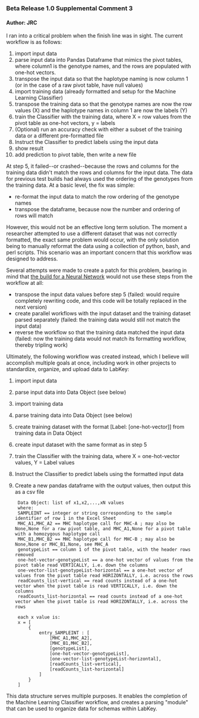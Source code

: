 ### Beta Release 1.0 Supplemental Comment 3
#### Author: JRC
I ran into a critical problem when the finish line was in sight. The current workflow is as follows:
1) import input data
2) parse input data into Pandas Dataframe that mimics the pivot tables, where column1 is the genotype names, and the rows are populated with one-hot vectors.
3) transpose the input data so that the haplotype naming is now column 1 (or in the case of a raw pivot table, have null values)
4) import training data (already formatted and setup for the Machine Learning Classifier)
5) transpose the training data so that the genotype names are now the row values (X) and the haplotype names in column 1 are now the labels (Y)
6) train the Classifier with the training data, where X = row values from the pivot table as one-hot vectors, y = labels
7) (Optional) run an accuracy check with either a subset of the training data or a different pre-formatted file
8) Instruct the Classifier to predict labels using the input data
9) show result
10) add prediction to pivot table, then write a new file

At step 5, it failed--or crashed--because the rows and columns for the training data didn't match the rows and columns for the input data.
The data for previous test builds had always used the ordering of the genotypes from the training data. At a basic level, the fix was simple: 
* re-format the input data to match the row ordering of the genotype names
* transpose the dataframe, because now the number and ordering of rows will match

However, this would not be an effective long term solution.  The moment a researcher attempted to use a different dataset that was not correctly formatted,
the exact same problem would occur, with the only solution being to manually reformat the data using a collection of python, bash, and perl scripts. 
This scenario was an important concern that this workflow was designed to address.

Several attempts were made to create a patch for this problem, bearing in mind that 
[the build for a Neural Network](https://github.com/disulfidebond/MHC_Automation_ML/blob/dev/dev_comments2_beta_1_0.md) would not use these steps from the workflow at all:
* transpose the input data values before step 5 (failed: would require completely rewriting code, and this code will be totally replaced in the next version)
* create parallel workflows with the input dataset and the training dataset parsed separately (failed: the training data would still not match the input data)
* reverse the workflow so that the training data matched the input data (failed: now the training data would not match its formatting workflow, thereby tripling work)

Ultimately, the following workflow was created instead, which I believe will accomplish multiple goals at once, 
including work in other projects to standardize, organize, and upload data to LabKey:
1) import input data
2) parse input data into Data Object (see below)
3) import training data
4) parse training data into Data Object (see below)
5) create training dataset with the format
[Label: [one-hot-vector]]
from training data in Data Object
6) create input dataset with the same format as in step 5
7) train the Classifier with the training data, where X = one-hot-vector values, Y = Label values
8) Instruct the Classifier to predict labels using the formatted input data
9) Create a new pandas dataframe with the output values, then output this as a csv file

        Data Object: list of x1,x2,...,xN values
        where:
        SAMPLEINT == integer or string corresponding to the sample identifier of row 1 in the Excel Sheet
        MHC_A1,MHC_A2 == MHC haplotype call for MHC-A ; may also be None,None for a raw pivot table, and MHC_A1,None for a pivot table with a homozygous haplotype call
        MHC_B1,MHC_B2 == MHC haplotype call for MHC-B ; may also be None,None or MHC_B1,None, see MHC_A
        genotypeList == column 1 of the pivot table, with the header rows removed
        one-hot-vector-genotypeList == a one-hot vector of values from the pivot table read VERTICALLY, i.e. down the columns
        one-vector-list-genotypeList-horizontal == a one-hot vector of values from the pivot table read HORIZONTALLY, i.e. across the rows
        readCounts_list-vertical == read counts instead of a one-hot vector when the pivot table is read VERTICALLY, i.e. down the columns
        readCounts_list-horizontal == read counts instead of a one-hot vector when the pivot table is read HORIZONTALLY, i.e. across the rows

        each x value is:
        x = [
            {
                entry_SAMPLEINT : [
                    [MHC_A1,MHC_A2], 
                    [MHC_B1,MHC_B2],
                    [genotypeList], 
                    [one-hot-vector-genotypeList],
                    [one-vector-list-genotypeList-horizontal],
                    [readCounts_list-vertical], 
                    [readCounts_list-horizontal] 
                ]
            }
        ]

This data structure serves multiple purposes.  It enables the completion of the Machine Learning Classifier workflow, and creates 
a parsing "module" that can be used to organize data for schemas within LabKey.
